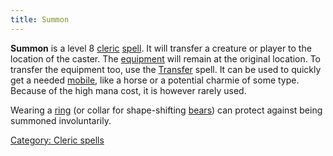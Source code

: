 ```yaml
---
title: Summon
---
```


**Summon** is a level 8 [cleric](cleric "wikilink")
[spell](spell "wikilink"). It will transfer a creature or player to the
location of the caster. The [equipment](equipment "wikilink") will
remain at the original location. To transfer the equipment too, use the
[Transfer](Transfer "wikilink") spell. It can be used to quickly get a
needed [mobile](mobile "wikilink"), like a horse or a potential charmie
of some type. Because of the high mana cost, it is however rarely used.

Wearing a [ring](ring "wikilink") (or collar for shape-shifting
[bears](bear "wikilink")) can protect against being summoned
involuntarily.

[Category: Cleric spells](Category:_Cleric_spells "wikilink")